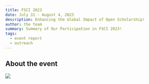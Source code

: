 ```yaml
---
title: FSCI 2023
date: July 31 - August 4, 2023
description: Enhancing the Global Impact of Open Scholarship!
author: the team
summary: Summary of Our Participation in FSCI 2023!
tags:
  - event report
  - outreach
---
```





## About the event

<img src = "/p/static/img/fsci.jpeg">
